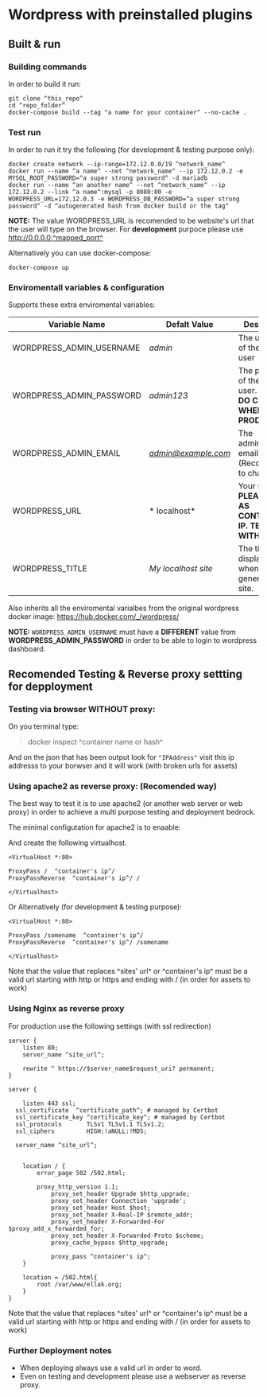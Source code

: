 # Wordpress with preinstalled plugins

## Built & run

### Building commands
In order to build it run:

```
git clone ^this_repo^
cd ^repo_folder^
docker-compose build --tag ^a name for your container^ --no-cache .
```
### Test run
In order to run it try the following (for development & testing purpose only):

```
docker create network --ip-range=172.12.0.0/19 ^network_name^
docker run --name ^a name^ --net ^network_name^ --ip 172.12.0.2 -e MYSQL_ROOT_PASSWORD=^a super strong password^ -d mariadb
docker run --name ^an another name^ --net ^network_name^ --ip 172.12.0.2 --link ^a name^:mysql -p 8080:80 -e WORDPRESS_URL=172.12.0.3 -e WORDPRESS_DB_PASSWORD=^a super strong password^ -d ^autogenerated hash from docker build or the tag^
```
__NOTE:__
The value WORDPRESS_URL is recomended to be website's url that the user will type on the browser. For **development** purpoce please use http://0.0.0.0:^mapped_port^

Alternatively you can use docker-compose:

```
docker-compose up
```

### Enviromentall variables  & configuration
Supports these extra enviromental variables:

Variable Name | Defalt Value | Description
--- | --- | ---
WORDPRESS_ADMIN_USERNAME | *admin* | The username of the admin user
WORDPRESS_ADMIN_PASSWORD | *admin123* | The password of the admin user. __PLEASE DO CHANGE WHEN ON PRODUCTION__.
WORDPRESS_ADMIN_EMAIL | *admin@example.com* | The administrator email. (Recomended to change.)
WORDPRESS_URL | * localhost* | Your site's url. __PLEASE SET AS CONTAINERS IP. TESTED WITH THAT__
WORDPRESS_TITLE | *My localhost site* | The title to be displayed when generating the site.

Also inherits all the enviromental varialbes from the original wordpress docker image: https://hub.docker.com/_/wordpress/

__NOTE:__
`WORDPRESS_ADMIN_USERNAME` must have a __DIFFERENT__ value from __WORDPRESS_ADMIN_PASSWORD__ in order to be able to login to wordpress dashboard.

## Recomended Testing & Reverse proxy settting for depployment

### Testing via browser __WITHOUT__ proxy:

On you terminal type:

> docker inspect ^container name or hash^

And on the json that has been output look for `"IPAddress"` visit this ip addresss to your borwser and it will work (with broken urls for assets)

### Using apache2 as reverse proxy: (Recomended way)

The best way to test it is to use apache2 (or another web server or web proxy) in order to achieve a multi purpose testing and deployment bedrock.

The minimal configutation for apache2 is to enaable:

And create the following virtualhost.

```
<VirtualHost *:80>

ProxyPass /  ^container's ip^/
ProxyPassReverse  ^container's ip^/ /

</Virtualhost>
```

Or Alternatively (for development & testing purpose):

```
<VirtualHost *:80>

ProxyPass /somename  ^container's ip^/
ProxyPassReverse  ^container's ip^/ /somename

</Virtualhost>
```

Note that the value that replaces ^sites' url^ or ^container's ip^ must be a valid url starting with http or https and ending with / (in order for assets to work)


### Using Nginx as reverse proxy

For production use the following settings (with ssl redirection)

```
server {
	listen 80;
	server_name ^site_url^;

	rewrite ^ https://$server_name$request_uri? permanent;
}

server {

	listen 443 ssl;
  ssl_certificate  ^certificate_path^; # managed by Certbot
  ssl_certificate_key ^certificate_key^; # managed by Certbot
  ssl_protocols       TLSv1 TLSv1.1 TLSv1.2;
  ssl_ciphers         HIGH:!aNULL:!MD5;

  server_name ^site_url^;


	location / {
		error_page 502 /502.html;

		proxy_http_version 1.1;
       		proxy_set_header Upgrade $http_upgrade;
       		proxy_set_header Connection 'upgrade';
       		proxy_set_header Host $host;
       		proxy_set_header X-Real-IP $remote_addr;
       		proxy_set_header X-Forwarded-For $proxy_add_x_forwarded_for;
       		proxy_set_header X-Forwarded-Proto $scheme;
       		proxy_cache_bypass $http_upgrade;

        	proxy_pass ^container's ip^;
	}

	location = /502.html{
		root /var/www/ellak.org;
	}
}

```

Note that the value that replaces ^sites' url^ or ^container's ip^ must be a valid url starting with http or https and ending with / (in order for assets to work)

### Further Deployment notes

- When deploying always use a valid url in order to word.
- Even on testing and development please use a webserver as reverse proxy.
